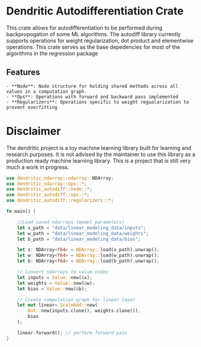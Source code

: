 
# Dendritic Autodifferentiation Crate

This crate allows for autodifferentiation to be performed during backpropogation of some ML algorithms.
The autodiff library currently supports operations for weight regularization, dot product and elementwise operations.
This crate serves as the base depedencies for most of the algorithms in the regression package

## Features
    - **Node**: Node structure for holding shared methods across all values in a computation graph.
    - **Ops**: Operations with forward and backward pass implemented
    - **Regularizers**: Operations specific to weight regualarization to prevent overfitting

# Disclaimer
The dendritic project is a toy machine learning library built for learning and research purposes.
It is not advised by the maintainer to use this library as a production ready machine learning library.
This is a project that is still very much a work in progress.

 ```rust
 use dendritic_ndarray::ndarray::NDArray;
 use dendritic_ndarray::ops::*;
 use dendritic_autodiff::node::*; 
 use dendritic_autodiff::ops::*;
 use dendritic_autodiff::regularizers::*; 

 fn main() {

     //Load saved ndarrays (model parameters)
     let x_path = "data/linear_modeling_data/inputs"; 
     let w_path = "data/linear_modeling_data/weights";
     let b_path = "data/linear_modeling_data/bias";

     let x: NDArray<f64> = NDArray::load(x_path).unwrap();
     let w: NDArray<f64> = NDArray::load(w_path).unwrap();
     let b: NDArray<f64> = NDArray::load(b_path).unwrap();

     // Convert ndarrays to value nodes
     let inputs = Value::new(&x);
     let weights = Value::new(&w);
     let bias = Value::new(&b);

     // Create computation graph for linear layer
     let mut linear= ScaleAdd::new(
         Dot::new(inputs.clone(), weights.clone()),
         bias
     );

     linear.forward(); // perform forward pass
 }
 ```